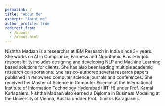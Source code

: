 ```yaml
---
permalink: /
title: "About Me"
excerpt: "About me"
author_profile: true
redirect_from: 
  - /about/
  - /about.html
---
```


Nishtha Madaan is a researcher at IBM Research in India since 3+ years. She works on AI in Compliance, Fairness and Algorithmic Bias. Her job responsibility includes designing and developing NLP and Machine Learning based solutions for clients. She has also been leading multiple academic research collaborations. She has co-authored several research papers published in renowned computer science journals and conferences. She received her Master of Science in Computer Science at the International Institute of Information Technology Hyderabad (IIIT-H) under Prof. Kamal Karlapalem. Nishtha Madaan also earned a Diploma in Business Modeling at the University of Vienna, Austria undder Prof. Dimitris Karagiannis.

